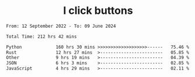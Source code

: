 <h1 align="center">
I click buttons
</h1>

<!--START_SECTION:waka-->

```txt
From: 12 September 2022 - To: 09 June 2024

Total Time: 212 hrs 42 mins

Python             160 hrs 30 mins >>>>>>>>>>>>>>>>>>>------   75.46 %
Rust               12 hrs 27 mins  >------------------------   05.85 %
Other              9 hrs 19 mins   >------------------------   04.39 %
JSON               6 hrs 3 mins    >------------------------   02.85 %
JavaScript         4 hrs 29 mins   >------------------------   02.11 %
```

<!--END_SECTION:waka-->

